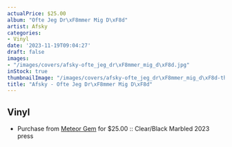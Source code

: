 ```yaml
---
actualPrice: $25.00
album: "Ofte Jeg Dr\xF8mmer Mig D\xF8d"
artist: Afsky
categories:
- Vinyl
date: '2023-11-19T09:04:27'
draft: false
images:
- "/images/covers/afsky-ofte_jeg_dr\xF8mmer_mig_d\xF8d.jpg"
inStock: true
thumbnailImage: "/images/covers/afsky-ofte_jeg_dr\xF8mmer_mig_d\xF8d-thumb.jpg"
title: "Afsky - Ofte Jeg Dr\xF8mmer Mig D\xF8d"
---
```


## Vinyl
* Purchase from [Meteor Gem](https://meteor-gem.com/products/afsky-ofte-jeg-drommer-mig-dod-lp-1) for $25.00 :: Clear/Black Marbled 2023 press
